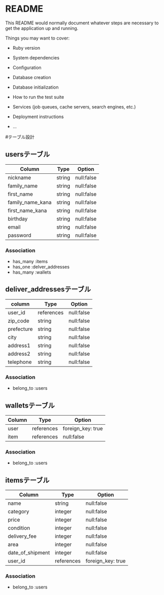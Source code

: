 # README

This README would normally document whatever steps are necessary to get the
application up and running.

Things you may want to cover:

* Ruby version

* System dependencies

* Configuration

* Database creation

* Database initialization

* How to run the test suite

* Services (job queues, cache servers, search engines, etc.)

* Deployment instructions

* ...



#テーブル設計

## usersテーブル

|   Column   |   Type   |  Option     |
|  --------  | -------- |  ---------  |
|   nickname |  string  |  null:false |
| family_name|  string  |  null:false |
| first_name |  string  |  null:false |
| family_name_kana| string| null:false|
| first_name_kana | string| null:false|
|  birthday  | string   | null:false  |
|   email    |  string  |  null:false |
|   password |  string  |  null:false |

### Association

- has_many :items
- has_one :delver_addresses
- has_many :wallets


## deliver_addressesテーブル

|   column   |   Type   |   Option   |
|  --------  |  ------  |  --------  |
|   user_id  |references| null:false |
|  zip_code  |  string  | null:false |
| prefecture |  string  | null:false |
|    city    |  string  | null:false |
|  address1  |  string  | null:false |
|  address2  |  string  | null:false |
|  telephone |  string  | null:false |

### Association

- belong_to :users


## walletsテーブル

|    Column     |   Type   |   Option   |
|  -----------  | -------- |  --------  |
|     user      |references| foreign_key: true |
|     item      |references| null:false |

### Association
 - belong_to :users

## itemsテーブル

|    Column     |   Type   |     Option   |
|   ---------   |  ------  |  ----------  |
|      name     |  string  |  null:false  |
|   category    |  integer |  null:false  |
|     price     |  integer |  null:false  |
|   condition   |  integer |  null:false  |
| delivery_fee  |  integer |  null:false  |
|    area       |  integer |  null:false  |
|date_of_shipment| integer |  null:false  |
|   user_id     |references|  foreign_key: true|

### Association

- belong_to :users